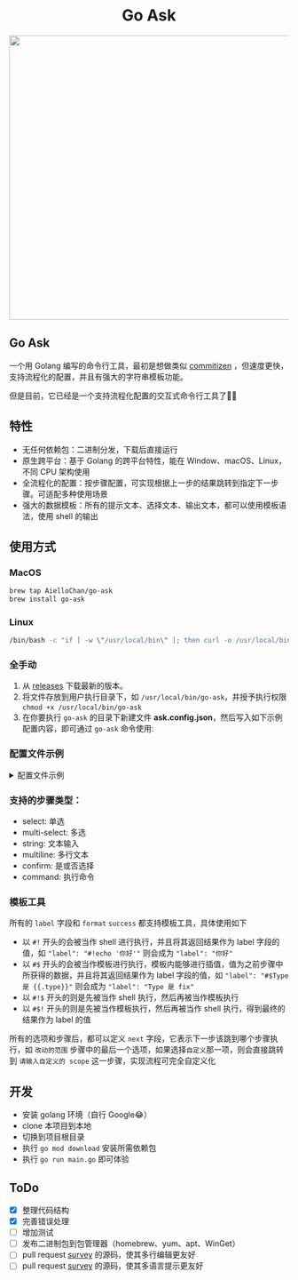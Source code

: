 <h1 align="center">Go Ask</h1>
<p align="center"><image src="https://user-images.githubusercontent.com/84165977/122666478-044d8200-d1e0-11eb-982f-0f25aa9f59aa.png" width="512"/></p>

## Go Ask

一个用 Golang 编写的命令行工具，最初是想做类似 [commitizen](https://github.com/commitizen/cz-cli) ，但速度更快，支持流程化的配置，并且有强大的字符串模板功能。

但是目前，它已经是一个支持流程化配置的交互式命令行工具了🤷‍♂️

## 特性

- 无任何依赖包：二进制分发，下载后直接运行
- 原生跨平台：基于 Golang 的跨平台特性，能在 Window、macOS、Linux，不同 CPU 架构使用
- 全流程化的配置：按步骤配置，可实现根据上一步的结果跳转到指定下一步骤。可适配多种使用场景
- 强大的数据模板：所有的提示文本、选择文本、输出文本，都可以使用模板语法，使用 shell 的输出

## 使用方式

### MacOS

```bash
brew tap AielloChan/go-ask
brew install go-ask
```

### Linux

```bash
/bin/bash -c "if [ -w \"/usr/local/bin\" ]; then curl -o /usr/local/bin/go-ask https://raw.githubusercontent.com/AielloChan/go-ask/main/dist/go-ask_linux_amd64_latest && chmod +x /usr/local/bin/go-ask; else echo '/usr/local/bin Permission denied'; fi"
```

### 全手动

1. 从 [releases](https://github.com/AielloChan/go-ask/releases) 下载最新的版本。
2. 将文件存放到用户执行目录下，如 `/usr/local/bin/go-ask`，并授予执行权限 `chmod +x /usr/local/bin/go-ask`
3. 在你要执行 `go-ask` 的目录下新建文件 **ask.config.json**，然后写入如下示例配置内容，即可通过 `go-ask` 命令使用: 

### 配置文件示例
<details>
  <summary>配置文件示例</summary>
  
  ```json
{
  "stages": [
    {
      "label": "请选择改动的类型: ",
      "name": "type",
      "type": "select",
      "config": {
        "size": 4,
        "options": [
          {
            "label": "Feat\tA new feature",
            "value": "feat"
          },
          {
            "label": "Fix\tA bug fix",
            "value": "fix"
          },
          {
            "label": "Perf\tA code change that improves performance",
            "value": "perf"
          },
          {
            "label": "Test\tAdding missing tests or correcting existing tests",
            "value": "test"
          }
        ],
        "next": "scope"
      }
    },
    {
      "label": "改动的范围",
      "name": "scope",
      "type": "select",
      "config": {
        "size": 4,
        "options": [
          {
            "label": "首页\t\t首页以及该页面的更改",
            "value": "首页"
          },
          {
            "label": "人才主页\t人才主页相关的更改",
            "value": "人才主页"
          },
          {
            "label": "下载页面\t文档更新",
            "value": "下载页面"
          },
          {
            "label": "自定义\t手动编写 scope",
            "next": "customScope"
          }
        ]
      },
      "next": "title"
    },
    {
      "label": "请输入自定义的 scope",
      "name": "customScope",
      "type": "string",
      "config": {
        "min": 0,
        "max": 50
      },
      "next": "title"
    },
    {
      "label": "请输入标题",
      "name": "title",
      "type": "string",
      "config": {
        "min": 1,
        "max": 70
      }
    },
    {
      "label": "请输入更详细的描述",
      "name": "body",
      "type": "multiline",
      "config": {
        "min": 0,
        "max": 120
      },
      "next": "breaking"
    },
    {
      "label": "是否为破坏性修改",
      "name": "breaking",
      "type": "confirm",
      "config": {
        "default": false
      }
    },
    {
      "name": "checkStash",
      "type": "command",
      "config": {
        "cmd": "#![ `git diff --cached --name-only | wc -l` != 0 ]",
        "success": "submit",
        "failed": "noFile"
      }
    },
    {
      "label": "#!echo 加入的文件数量为 `git diff --cached --name-only | wc -l` 是否继续提交？",
      "name": "noFile",
      "type": "confirm",
      "next": "checkStash"
    },
    {
      "name": "submit",
      "type": "command",
      "config": {
        "cmd": "#$!git commit -m '{{.type}}({{.scope}}{{.customScope}}): {{.title}}\n\n{{.body}}'"
      }
    }
  ]
}
```
  
</details>

### 支持的步骤类型：

- select: 单选
- multi-select: 多选
- string: 文本输入
- multiline: 多行文本
- confirm: 是或否选择
- command: 执行命令

### 模板工具

所有的 `label` 字段和 `format` `success` 都支持模板工具，具体使用如下

- 以 `#!` 开头的会被当作 shell 进行执行，并且将其返回结果作为 label 字段的值，如 `"label": "#!echo '你好'"` 则会成为 `"label": "你好"`
- 以 `#$` 开头的会被当作模板进行执行，模板内能够进行插值，值为之前步骤中所获得的数据，并且将其返回结果作为 label 字段的值，如 `"label": "#$Type 是 {{.type}}"` 则会成为 `"label": "Type 是 fix"`
- 以 `#!$` 开头的则是先被当作 shell 执行，然后再被当作模板执行
- 以 `#$!` 开头的则是先被当作模板执行，然后再被当作 shell 执行，得到最终的结果作为 label 的值

所有的选项和步骤后，都可以定义 `next` 字段，它表示下一步该跳到哪个步骤执行，如 `改动的范围` 步骤中的最后一个选项，如果选择`自定义`那一项，则会直接跳转到 `请输入自定义的 scope` 这一步骤，实现流程可完全自定义化

## 开发

- 安装 golang 环境（自行 Google😂）
- clone 本项目到本地
- 切换到项目根目录
- 执行 `go mod download` 安装所需依赖包
- 执行 `go run main.go` 即可体验

## ToDo

- [x] 整理代码结构
- [x] 完善错误处理
- [ ] 增加测试
- [ ] 发布二进制包到包管理器（homebrew、yum、apt、WinGet）
- [ ] pull request [survey](https://github.com/AlecAivazis/survey) 的源码，使其多行编辑更友好
- [ ] pull request [survey](https://github.com/AlecAivazis/survey) 的源码，使其多语言提示更友好
